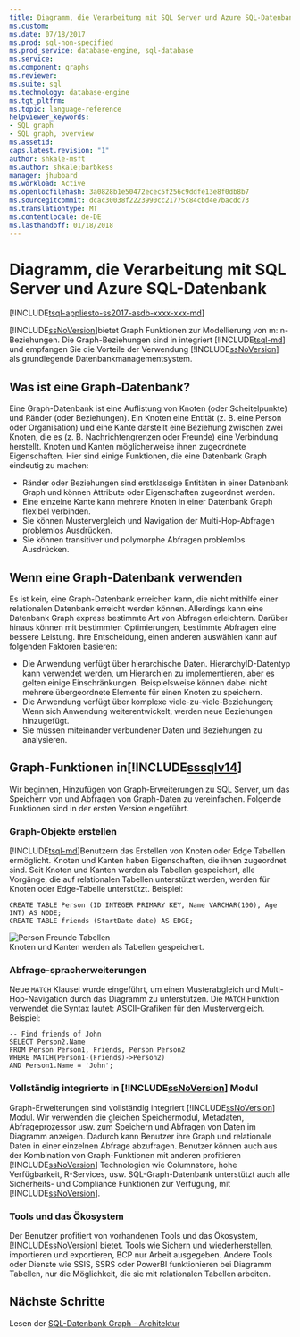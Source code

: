 ```yaml
---
title: Diagramm, die Verarbeitung mit SQL Server und Azure SQL-Datenbank | Microsoft Docs
ms.custom: 
ms.date: 07/18/2017
ms.prod: sql-non-specified
ms.prod_service: database-engine, sql-database
ms.service: 
ms.component: graphs
ms.reviewer: 
ms.suite: sql
ms.technology: database-engine
ms.tgt_pltfrm: 
ms.topic: language-reference
helpviewer_keywords:
- SQL graph
- SQL graph, overview
ms.assetid: 
caps.latest.revision: "1"
author: shkale-msft
ms.author: shkale;barbkess
manager: jhubbard
ms.workload: Active
ms.openlocfilehash: 3a0828b1e50472ecec5f256c9ddfe13e8f0db8b7
ms.sourcegitcommit: dcac30038f2223990cc21775c84cbd4e7bacdc73
ms.translationtype: MT
ms.contentlocale: de-DE
ms.lasthandoff: 01/18/2018
---
```

# <a name="graph-processing-with-sql-server-and-azure-sql-database"></a>Diagramm, die Verarbeitung mit SQL Server und Azure SQL-Datenbank
[!INCLUDE[tsql-appliesto-ss2017-asdb-xxxx-xxx-md](../../includes/tsql-appliesto-ss2017-asdb-xxxx-xxx-md.md)]

[!INCLUDE[ssNoVersion](../../includes/ssnoversion-md.md)]bietet Graph Funktionen zur Modellierung von m: n-Beziehungen. Die Graph-Beziehungen sind in integriert [!INCLUDE[tsql-md](../../includes/tsql-md.md)] und empfangen Sie die Vorteile der Verwendung [!INCLUDE[ssNoVersion](../../includes/ssnoversion-md.md)] als grundlegende Datenbankmanagementsystem.


## <a name="what-is-a-graph-database"></a>Was ist eine Graph-Datenbank?  
Eine Graph-Datenbank ist eine Auflistung von Knoten (oder Scheitelpunkte) und Ränder (oder Beziehungen). Ein Knoten eine Entität (z. B. eine Person oder Organisation) und eine Kante darstellt eine Beziehung zwischen zwei Knoten, die es (z. B. Nachrichtengrenzen oder Freunde) eine Verbindung herstellt. Knoten und Kanten möglicherweise ihnen zugeordnete Eigenschaften. Hier sind einige Funktionen, die eine Datenbank Graph eindeutig zu machen:  
-   Ränder oder Beziehungen sind erstklassige Entitäten in einer Datenbank Graph und können Attribute oder Eigenschaften zugeordnet werden. 
-   Eine einzelne Kante kann mehrere Knoten in einer Datenbank Graph flexibel verbinden.
-   Sie können Mustervergleich und Navigation der Multi-Hop-Abfragen problemlos Ausdrücken.
-   Sie können transitiver und polymorphe Abfragen problemlos Ausdrücken.

## <a name="when-to-use-a-graph-database"></a>Wenn eine Graph-Datenbank verwenden

Es ist kein, eine Graph-Datenbank erreichen kann, die nicht mithilfe einer relationalen Datenbank erreicht werden können. Allerdings kann eine Datenbank Graph express bestimmte Art von Abfragen erleichtern. Darüber hinaus können mit bestimmten Optimierungen, bestimmte Abfragen eine bessere Leistung. Ihre Entscheidung, einen anderen auswählen kann auf folgenden Faktoren basieren:  
-   Die Anwendung verfügt über hierarchische Daten. HierarchyID-Datentyp kann verwendet werden, um Hierarchien zu implementieren, aber es gelten einige Einschränkungen. Beispielsweise können dabei nicht mehrere übergeordnete Elemente für einen Knoten zu speichern.
-   Die Anwendung verfügt über komplexe viele-zu-viele-Beziehungen; Wenn sich Anwendung weiterentwickelt, werden neue Beziehungen hinzugefügt.
-   Sie müssen miteinander verbundener Daten und Beziehungen zu analysieren.

## <a name="graph-features-introduced-in-includesssqlv14includessssqlv14-mdmd"></a>Graph-Funktionen in[!INCLUDE[sssqlv14](../../includes/sssqlv14-md.md)] 
Wir beginnen, Hinzufügen von Graph-Erweiterungen zu SQL Server, um das Speichern von und Abfragen von Graph-Daten zu vereinfachen. Folgende Funktionen sind in der ersten Version eingeführt. 


### <a name="create-graph-objects"></a>Graph-Objekte erstellen
[!INCLUDE[tsql-md](../../includes/tsql-md.md)]Benutzern das Erstellen von Knoten oder Edge Tabellen ermöglicht. Knoten und Kanten haben Eigenschaften, die ihnen zugeordnet sind. Seit Knoten und Kanten werden als Tabellen gespeichert, alle Vorgänge, die auf relationalen Tabellen unterstützt werden, werden für Knoten oder Edge-Tabelle unterstützt. Beispiel:  

```   
CREATE TABLE Person (ID INTEGER PRIMARY KEY, Name VARCHAR(100), Age INT) AS NODE;
CREATE TABLE friends (StartDate date) AS EDGE;
```   

![Person Freunde Tabellen](../../relational-databases/graphs/media/person-friends-tables.png "Person-Knoten und Freunde edge-Tabellen")  
Knoten und Kanten werden als Tabellen gespeichert.  

### <a name="query-language-extensions"></a>Abfrage-spracherweiterungen  
Neue `MATCH` Klausel wurde eingeführt, um einen Musterabgleich und Multi-Hop-Navigation durch das Diagramm zu unterstützen. Die `MATCH` Funktion verwendet die Syntax lautet: ASCII-Grafiken für den Mustervergleich. Beispiel:  

```   
-- Find friends of John
SELECT Person2.Name 
FROM Person Person1, Friends, Person Person2
WHERE MATCH(Person1-(Friends)->Person2)
AND Person1.Name = 'John';
```   
 
### <a name="fully-integrated-in-includessnoversionincludesssnoversion-mdmd-engine"></a>Vollständig integrierte in [!INCLUDE[ssNoVersion](../../includes/ssnoversion-md.md)] Modul 
Graph-Erweiterungen sind vollständig integriert [!INCLUDE[ssNoVersion](../../includes/ssnoversion-md.md)] Modul. Wir verwenden die gleichen Speichermodul, Metadaten, Abfrageprozessor usw. zum Speichern und Abfragen von Daten im Diagramm anzeigen. Dadurch kann Benutzer ihre Graph und relationale Daten in einer einzelnen Abfrage abzufragen. Benutzer können auch aus der Kombination von Graph-Funktionen mit anderen profitieren [!INCLUDE[ssNoVersion](../../includes/ssnoversion-md.md)] Technologien wie Columnstore, hohe Verfügbarkeit, R-Services, usw. SQL-Graph-Datenbank unterstützt auch alle Sicherheits- und Compliance Funktionen zur Verfügung, mit [!INCLUDE[ssNoVersion](../../includes/ssnoversion-md.md)].
 
### <a name="tooling-and-ecosystem"></a>Tools und das Ökosystem  
Der Benutzer profitiert von vorhandenen Tools und das Ökosystem, [!INCLUDE[ssNoVersion](../../includes/ssnoversion-md.md)] bietet. Tools wie Sichern und wiederherstellen, importieren und exportieren, BCP nur Arbeit ausgegeben. Andere Tools oder Dienste wie SSIS, SSRS oder PowerBI funktionieren bei Diagramm Tabellen, nur die Möglichkeit, die sie mit relationalen Tabellen arbeiten.
 
 ## <a name="next-steps"></a>Nächste Schritte  
Lesen der [SQL-Datenbank Graph - Architektur](./sql-graph-architecture.md)
   

